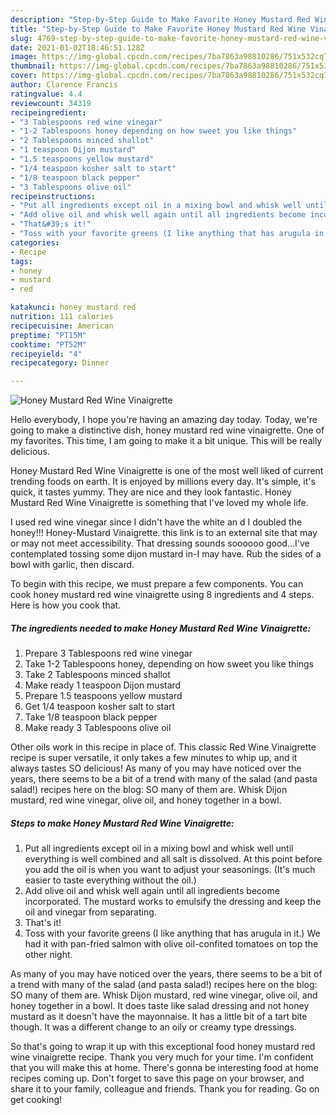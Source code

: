 ```yaml
---
description: "Step-by-Step Guide to Make Favorite Honey Mustard Red Wine Vinaigrette"
title: "Step-by-Step Guide to Make Favorite Honey Mustard Red Wine Vinaigrette"
slug: 4769-step-by-step-guide-to-make-favorite-honey-mustard-red-wine-vinaigrette
date: 2021-01-02T18:46:51.128Z
image: https://img-global.cpcdn.com/recipes/7ba7863a98810286/751x532cq70/honey-mustard-red-wine-vinaigrette-recipe-main-photo.jpg
thumbnail: https://img-global.cpcdn.com/recipes/7ba7863a98810286/751x532cq70/honey-mustard-red-wine-vinaigrette-recipe-main-photo.jpg
cover: https://img-global.cpcdn.com/recipes/7ba7863a98810286/751x532cq70/honey-mustard-red-wine-vinaigrette-recipe-main-photo.jpg
author: Clarence Francis
ratingvalue: 4.4
reviewcount: 34319
recipeingredient:
- "3 Tablespoons red wine vinegar"
- "1-2 Tablespoons honey depending on how sweet you like things"
- "2 Tablespoons minced shallot"
- "1 teaspoon Dijon mustard"
- "1.5 teaspoons yellow mustard"
- "1/4 teaspoon kosher salt to start"
- "1/8 teaspoon black pepper"
- "3 Tablespoons olive oil"
recipeinstructions:
- "Put all ingredients except oil in a mixing bowl and whisk well until everything is well combined and all salt is dissolved. At this point before you add the oil is when you want to adjust your seasonings. (It&#39;s much easier to taste everything without the oil.)"
- "Add olive oil and whisk well again until all ingredients become incorporated. The mustard works to emulsify the dressing and keep the oil and vinegar from separating."
- "That&#39;s it!"
- "Toss with your favorite greens (I like anything that has arugula in it.) We had it with pan-fried salmon with olive oil-confited tomatoes on top the other night."
categories:
- Recipe
tags:
- honey
- mustard
- red

katakunci: honey mustard red 
nutrition: 111 calories
recipecuisine: American
preptime: "PT15M"
cooktime: "PT52M"
recipeyield: "4"
recipecategory: Dinner

---
```



![Honey Mustard Red Wine Vinaigrette](https://img-global.cpcdn.com/recipes/7ba7863a98810286/751x532cq70/honey-mustard-red-wine-vinaigrette-recipe-main-photo.jpg)

Hello everybody, I hope you're having an amazing day today. Today, we're going to make a distinctive dish, honey mustard red wine vinaigrette. One of my favorites. This time, I am going to make it a bit unique. This will be really delicious.

Honey Mustard Red Wine Vinaigrette is one of the most well liked of current trending foods on earth. It is enjoyed by millions every day. It's simple, it's quick, it tastes yummy. They are nice and they look fantastic. Honey Mustard Red Wine Vinaigrette is something that I've loved my whole life.

I used red wine vinegar since I didn&#39;t have the white an d I doubled the honey!!! Honey-Mustard Vinaigrette. this link is to an external site that may or may not meet accessibility. That dressing sounds soooooo good…I&#39;ve contemplated tossing some dijon mustard in-I may have. Rub the sides of a bowl with garlic, then discard.


To begin with this recipe, we must prepare a few components. You can cook honey mustard red wine vinaigrette using 8 ingredients and 4 steps. Here is how you cook that.

<!--inarticleads1-->

##### The ingredients needed to make Honey Mustard Red Wine Vinaigrette:

1. Prepare 3 Tablespoons red wine vinegar
1. Take 1-2 Tablespoons honey, depending on how sweet you like things
1. Take 2 Tablespoons minced shallot
1. Make ready 1 teaspoon Dijon mustard
1. Prepare 1.5 teaspoons yellow mustard
1. Get 1/4 teaspoon kosher salt to start
1. Take 1/8 teaspoon black pepper
1. Make ready 3 Tablespoons olive oil


Other oils work in this recipe in place of. This classic Red Wine Vinaigrette recipe is super versatile, it only takes a few minutes to whip up, and it always tastes SO delicious! As many of you may have noticed over the years, there seems to be a bit of a trend with many of the salad (and pasta salad!) recipes here on the blog: SO many of them are. Whisk Dijon mustard, red wine vinegar, olive oil, and honey together in a bowl. 

<!--inarticleads2-->

##### Steps to make Honey Mustard Red Wine Vinaigrette:

1. Put all ingredients except oil in a mixing bowl and whisk well until everything is well combined and all salt is dissolved. At this point before you add the oil is when you want to adjust your seasonings. (It&#39;s much easier to taste everything without the oil.)
1. Add olive oil and whisk well again until all ingredients become incorporated. The mustard works to emulsify the dressing and keep the oil and vinegar from separating.
1. That&#39;s it!
1. Toss with your favorite greens (I like anything that has arugula in it.) We had it with pan-fried salmon with olive oil-confited tomatoes on top the other night.


As many of you may have noticed over the years, there seems to be a bit of a trend with many of the salad (and pasta salad!) recipes here on the blog: SO many of them are. Whisk Dijon mustard, red wine vinegar, olive oil, and honey together in a bowl. It does taste like salad dressing and not honey mustard as it doesn&#39;t have the mayonnaise. It has a little bit of a tart bite though. It was a different change to an oily or creamy type dressings. 

So that's going to wrap it up with this exceptional food honey mustard red wine vinaigrette recipe. Thank you very much for your time. I'm confident that you will make this at home. There's gonna be interesting food at home recipes coming up. Don't forget to save this page on your browser, and share it to your family, colleague and friends. Thank you for reading. Go on get cooking!
